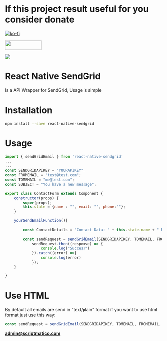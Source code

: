 # **If this project result useful for you consider donate**

[![ko-fi](https://ko-fi.com/img/githubbutton_sm.svg)](https://ko-fi.com/I3I338SBZ)

<a target="_blank" href="https://www.buymeacoffee.com/scriptmatico"><img width="117" height="30" src="https://cdn.buymeacoffee.com/buttons/v2/default-blue.png"></a>

[![](https://www.paypalobjects.com/en_US/MX/i/btn/btn_donateCC_LG.gif)](https://paypal.me/Scriptmatico)

# **React Native SendGrid**
Is a API Wrapper for SendGrid, Usage is simple

# **Installation**
```bash
npm install --save react-native-sendgrid
```
# **Usage**
```javascript
import { sendGridEmail } from 'react-native-sendgrid'
...
...
const SENDGRIDAPIKEY = "YOURAPIKEY";
const FROMEMAIL = "test@test.com";
const TOMEMAIL = "me@test.com";
const SUBJECT = "You have a new message";

export class ContactForm extends Component {
	constructor(props) {
   		super(props);
   		this.state = {name : "", email: "", phone:""};
	}

	yourSendEmailFunction(){
		
		const ContactDetails = "Contact Data: " + this.state.name + " Mail: "+ this.state.email+" Phone: "+this.state.phone
		
		const sendRequest = sendGridEmail(SENDGRIDAPIKEY, TOMEMAIL, FROMEMAIL, SUBJECT, ContactDetails )
	        sendRequest.then((response) => {
	            console.log("Success")
	        }).catch((error) =>{
	            console.log(error)
	        });
	}

}
```

# **Use HTML**
By default all emails are send in "text/plain" format if you want to use html format just use this way:

```javascript
const sendRequest = sendGridEmail(SENDGRIDAPIKEY, TOMEMAIL, FROMEMAIL, SUBJECT, ContactDetails, "text/html" )
```



**admin@scriptmatico.com**
